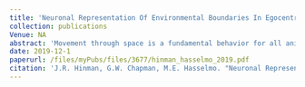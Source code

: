 ```yaml
---
title: 'Neuronal Representation Of Environmental Boundaries In Egocentric Coordinates'
collection: publications
Venue: NA 
abstract: 'Movement through space is a fundamental behavior for all animals Cognitive maps of environments are encoded in the hippocampal formation in an allocentric reference frame but motor movements that comprise physical navigation are represented within an egocentric reference frame Allocentric navigational plans must be converted to an egocentric reference frame prior to implementation as overt behavior Here we describe an egocentric spatial representation of environmental boundaries in the dorsomedial striatum'
date: 2019-12-1
paperurl: /files/myPubs/files/3677/hinman_hasselmo_2019.pdf
citation: 'J.R. Hinman, G.W. Chapman, M.E. Hasselmo. "Neuronal Representation Of Environmental Boundaries In Egocentric Coordinates", <i>Nature Communications</i>, 2019.'
---
```

